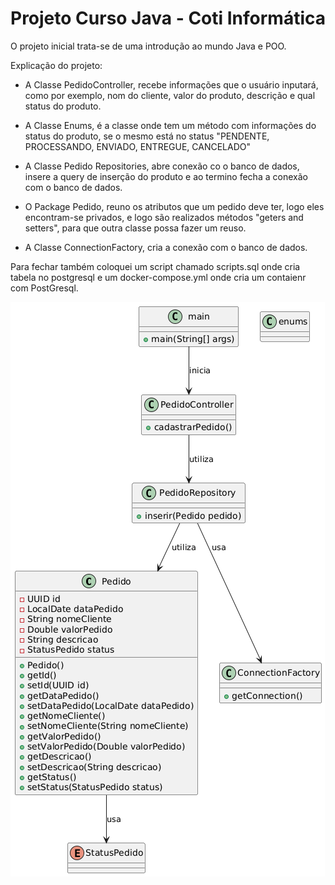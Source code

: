 # Projeto Curso Java - Coti Informática
O projeto inicial trata-se de uma introdução ao mundo Java e POO.

Explicação do projeto:
- A Classe PedidoController, recebe informações que o usuário inputará, como por exemplo, nom do cliente, valor do produto, descrição e qual status do produto.

- A Classe Enums, é a classe onde tem um método com informações do status do produto, se o mesmo está no status "PENDENTE, PROCESSANDO, ENVIADO, ENTREGUE, CANCELADO" 

- A Classe Pedido Repositories, abre conexão co o banco de dados, insere a query de inserção do produto e ao termino fecha a conexão com o banco de dados.

- O Package Pedido, reuno os atributos que um pedido deve ter, logo eles encontram-se privados, e logo são realizados métodos "geters and setters", para que outra classe possa fazer um reuso.

- A Classe ConnectionFactory, cria a conexão com o banco de dados.

 Para fechar também coloquei um script chamado scripts.sql onde cria tabela no postgresql e um docker-compose.yml onde cria um contaienr com PostGresql.




![alt text](image.png)
